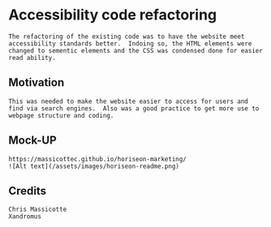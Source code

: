 # Accessibility code refactoring

    The refactoring of the existing code was to have the website meet accessibility standards better.  Indoing so, the HTML elements were changed to sementic elements and the CSS was condensed done for easier read ability.

## Motivation

    This was needed to make the website easier to access for users and find via search engines.  Also was a good practice to get more use to webpage structure and coding.

## Mock-UP

    https://massicottec.github.io/horiseon-marketing/
    ![Alt text](/assets/images/horiseon-readme.png)
  
## Credits

    Chris Massicotte
    Xandromus
